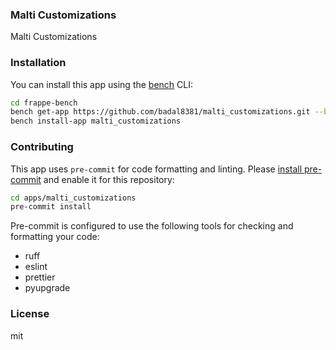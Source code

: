 ### Malti Customizations

Malti Customizations

### Installation

You can install this app using the [bench](https://github.com/frappe/bench) CLI:

```bash
cd frappe-bench
bench get-app https://github.com/badal8381/malti_customizations.git --branch main
bench install-app malti_customizations
```

### Contributing

This app uses `pre-commit` for code formatting and linting. Please [install pre-commit](https://pre-commit.com/#installation) and enable it for this repository:

```bash
cd apps/malti_customizations
pre-commit install
```

Pre-commit is configured to use the following tools for checking and formatting your code:

- ruff
- eslint
- prettier
- pyupgrade

### License

mit

